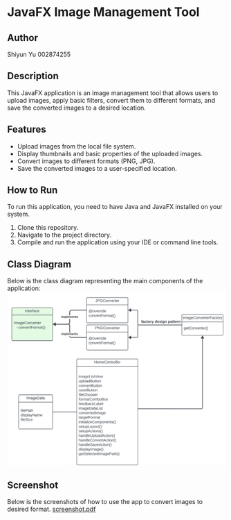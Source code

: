 # JavaFX Image Management Tool

## Author
Shiyun Yu
002874255

## Description
This JavaFX application is an image management tool that allows users to upload images, apply basic filters, convert them to different formats, and save the converted images to a desired location.

## Features
- Upload images from the local file system.
- Display thumbnails and basic properties of the uploaded images.
- Convert images to different formats (PNG, JPG).
- Save the converted images to a user-specified location.

## How to Run
To run this application, you need to have Java and JavaFX installed on your system.
1. Clone this repository.
2. Navigate to the project directory.
3. Compile and run the application using your IDE or command line tools.

## Class Diagram
Below is the class diagram representing the main components of the application:
![ClassDiagram.png](ClassDiagram.png)

## Screenshot
Below is the screenshots of how to use the app to convert images to desired format.
[screenshot.pdf](screenshot.pdf)